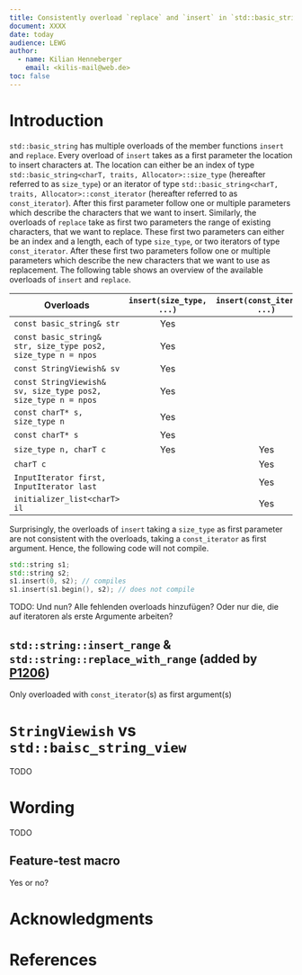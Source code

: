 ```yaml
---
title: Consistently overload `replace` and `insert` in `std::basic_string`
document: XXXX
date: today
audience: LEWG
author:
  - name: Kilian Henneberger
    email: <kilis-mail@web.de>
toc: false
---
```


[//]: # (https://eel.is/c++draft/basic.string.general)


# Introduction
`std::basic_string` has multiple overloads of the member functions `insert` and `replace`.
Every overload of `insert` takes as a first parameter the location to insert characters at.
The location can either be an index of type `std::basic_string<charT, traits, Allocator>::size_type` (hereafter referred to as `size_type`)
or an iterator of type `std::basic_string<charT, traits, Allocator>::const_iterator` (hereafter referred to as `const_iterator`).
After this first parameter follow one or multiple parameters which describe the characters that we want to insert.
Similarly, the overloads of `replace` take as first two parameters the range of existing characters, that we want to replace.
These first two parameters can either be an index and a length, each of type `size_type`, or two iterators of type `const_iterator`.
After these first two parameters follow one or multiple parameters which describe the new characters that we want to use as replacement.
The following table shows an overview of the available overloads of `insert` and `replace`.

| Overloads |     `insert(size_type, ...)`     | `insert(const_iterator, ...)` |     `replace(size_type, ...)`     | `replace(const_iterator, ...)` |
|-----------|:-------------:|:-:|:-:|:-:|
| `const basic_string& str` | Yes |  |  Yes | Yes |
| `const basic_string& str, size_type pos2, size_type n = npos` | Yes | |Yes  |    |
| `const StringViewish& sv` | Yes | | Yes |  Yes  |
| `const StringViewish& sv, size_type pos2, size_type n = npos` | Yes | | Yes |    |
| `const charT* s, size_type n` | Yes  |   | Yes  | Yes  |
| `const charT* s` | Yes  |   | Yes  |  Yes |
| `size_type n, charT c` | Yes  | Yes   | Yes  |  Yes  |
| `charT c` |  | Yes   |  |    |
| `InputIterator first, InputIterator last` |  | Yes   |  | Yes   |
| `initializer_list<charT> il` |  | Yes  |  | Yes  |


Surprisingly, the overloads of `insert` taking a `size_type` as first parameter are not consistent with the overloads, taking a `const_iterator` as first argument.
Hence, the following code will not compile.
```cpp
std::string s1;
std::string s2;
s1.insert(0, s2); // compiles
s1.insert(s1.begin(), s2); // does not compile
```

TODO: Und nun? Alle fehlenden overloads hinzufügen? Oder nur die, die auf iteratoren als erste Argumente arbeiten?


## `std::string::insert_range` & `std::string::replace_with_range` (added by [P1206](https://www.open-std.org/jtc1/sc22/wg21/docs/papers/2022/p1206r7.pdf))
Only overloaded with `const_iterator`(s) as first argument(s)



# `StringViewish` vs `std::baisc_string_view`
TODO

# Wording
TODO

## Feature-test macro
Yes or no?

# Acknowledgments

# References